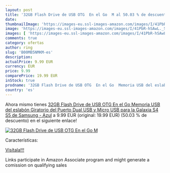 ```yaml
---
layout: post
title: '32GB Flash Drive de USB OTG  En el Go  M al 50.03 % de descuento'
date: 
thumbnailImage: 'https://images-eu.ssl-images-amazon.com/images/I/41PbR-hSAwL._SL200_.jpg'
image: 'https://images-eu.ssl-images-amazon.com/images/I/41PbR-hSAwL._SL200_.jpg'
images: [ 'https://images-eu.ssl-images-amazon.com/images/I/41PbR-hSAwL._SL200_.jpg' ]
comments: true
category: ofertas
author: ring
slug: 'B00MB5NMKM-es'
description:
actualPrice: 9.99 EUR
currency: EUR
price: 9.99
comparePrice: 19.99 EUR
inStock: true
prodname: '32GB Flash Drive de USB OTG  En el Go  Memoria USB del eslabón Giratorio del Puerto Dual  USB y Micro USB  para la Galaxia S4 S5 de Samsung - Azul'
country: 'es'
---
```


Ahora mismo tienes [32GB Flash Drive de USB OTG  En el Go  Memoria USB del eslabón Giratorio del Puerto Dual  USB y Micro USB  para la Galaxia S4 S5 de Samsung - Azul](https://www.amazon.es/dp/B00MB5NMKM/?tag=tolees-21) a 9.99 EUR (original: 19.99 EUR) (50.03 %  de descuento) en el siguiente enlace!

[![32GB Flash Drive de USB OTG  En el Go  M](https://images-eu.ssl-images-amazon.com/images/I/41PbR-hSAwL._SL200_.jpg)](https://www.amazon.es/dp/B00MB5NMKM/?tag=tolees-21)

Características:


[Visítala!!!](https://www.amazon.es/dp/B00MB5NMKM/?tag=tolees-21)

Links participate in Amazon Associate program and might generate a comission on qualifying sales
